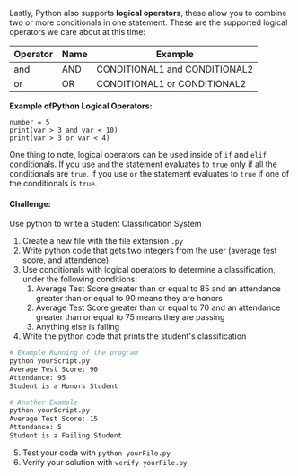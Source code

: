 Lastly, Python also supports **logical operators**, these allow you to combine two or more conditionals in one statement. These are the supported logical operators we care about at this time:

| Operator | Name | Example |
|---|---|---|
| and | AND | CONDITIONAL1 and CONDITIONAL2 |
| or | OR | CONDITIONAL1 or CONDITIONAL2 |

**Example ofPython Logical Operators:**
```
number = 5
print(var > 3 and var < 10)
print(var > 3 or var < 4)
```

One thing to note, logical operators can be used inside of `if` and `elif` conditionals. If you use `and` the statement evaluates to `true` only if all the conditionals are `true`. If you use `or` the statement evaluates to `true` if one of the conditionals is `true`.

#### Challenge:
Use python to write a Student Classification System

1. Create a new file with the file extension `.py`
2. Write python code that gets two integers from the user (average test score, and attendence)
3. Use conditionals with logical operators to determine a classification, under the following conditions:
   1. Average Test Score greater than or equal to 85 and an attendance greater than or equal to 90 means they are honors
   2. Average Test Score greater than or equal to 70 and an attendance greater than or equal to 75 means they are passing
   3. Anything else is falling
4. Write the python code that prints the student's classification
```bash
# Example Running of the program
python yourScript.py
Average Test Score: 90
Attendance: 95
Student is a Honors Student
```
```bash
# Another Example
python yourScript.py
Average Test Score: 15
Attendance: 5
Student is a Failing Student
```

5. Test your code with `python yourFile.py`
6. Verify your solution with `verify yourFile.py`

